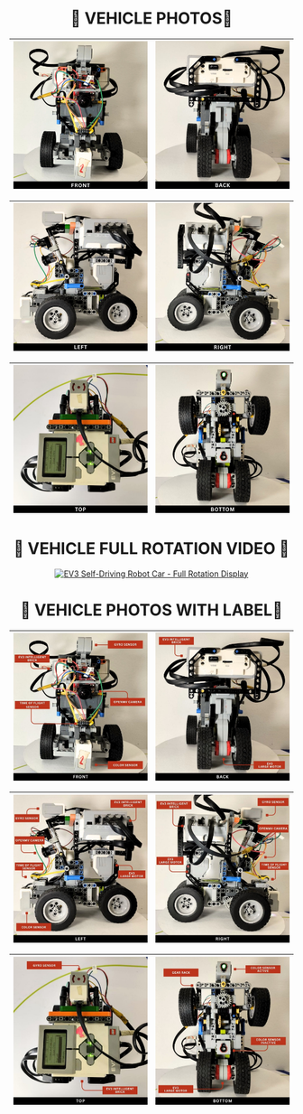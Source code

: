 <h1 align="center">🛑 VEHICLE PHOTOS🛑</h1>

| ![Front](https://github.com/GoodLogic456/PRO2025-FutureEngineers/blob/main/v-photos/Vehicle%20Photos/front.png) |  ![Back](https://github.com/GoodLogic456/PRO2025-FutureEngineers/blob/main/v-photos/Vehicle%20Photos/back.png) |
|:--------------------------:|:--------------------------:|

| ![Left](https://github.com/GoodLogic456/PRO2025-FutureEngineers/blob/main/v-photos/Vehicle%20Photos/left.png) | ![Right](https://github.com/GoodLogic456/PRO2025-FutureEngineers/blob/main/v-photos/Vehicle%20Photos/right.png) |
|:--------------------------:|:--------------------------:|

| ![Top](https://github.com/GoodLogic456/PRO2025-FutureEngineers/blob/main/v-photos/Vehicle%20Photos/top.png) | ![Bottom](https://github.com/GoodLogic456/PRO2025-FutureEngineers/blob/main/v-photos/Vehicle%20Photos/bottom.png) |
|:--------------------------:|:--------------------------:|
<h1 align="center">🛑 VEHICLE FULL ROTATION VIDEO 🛑</h1>
<div align="center">
  <a href="https://youtu.be/MmKQNJerum8">
    <img src="https://github.com/user-attachments/assets/9ef66760-44ea-4371-a709-9a70d963a941" alt="EV3 Self-Driving Robot Car - Full Rotation Display" width="400" style="height:auto;" />
  </a>
</div>
<h1 align="center">🛑 VEHICLE PHOTOS WITH LABEL🛑</h1>

| ![Front](https://github.com/GoodLogic456/PRO2025-FutureEngineers/blob/main/v-photos/Vehicle%20Photos%20with%20Label/front.jpg) |  ![Back](https://github.com/GoodLogic456/PRO2025-FutureEngineers/blob/main/v-photos/Vehicle%20Photos%20with%20Label/back.jpg) |
|:--------------------------:|:--------------------------:|

| ![Left](https://github.com/GoodLogic456/PRO2025-FutureEngineers/blob/main/v-photos/Vehicle%20Photos%20with%20Label/left.jpg) | ![Right](https://github.com/GoodLogic456/PRO2025-FutureEngineers/blob/main/v-photos/Vehicle%20Photos%20with%20Label/right.jpg) |
|:--------------------------:|:--------------------------:|

| ![Top](https://github.com/GoodLogic456/PRO2025-FutureEngineers/blob/main/v-photos/Vehicle%20Photos%20with%20Label/top.jpg) | ![Bottom](https://github.com/GoodLogic456/PRO2025-FutureEngineers/blob/main/v-photos/Vehicle%20Photos%20with%20Label/bottom.jpg) |
|:--------------------------:|:--------------------------:|
